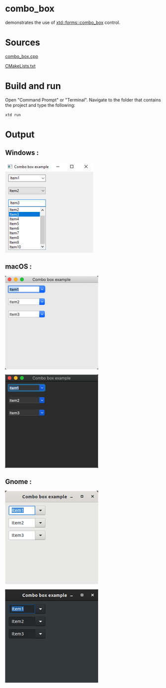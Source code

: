 # combo_box

demonstrates the use of [xtd::forms::combo_box](../../../src/xtd_forms/include/xtd/forms/combo_box.hpp) control.

# Sources

[combo_box.cpp](combo_box.cpp)

[CMakeLists.txt](CMakeLists.txt)

# Build and run

Open "Command Prompt" or "Terminal". Navigate to the folder that contains the project and type the following:

```shell
xtd run
```

# Output

## Windows :

![Screenshot](../../../docs/pictures/examples/combo_box_w.png)

## macOS :

![Screenshot](../../../docs/pictures/examples/combo_box_m.png)

![Screenshot](../../../docs/pictures/examples/combo_box_md.png)

## Gnome :

![Screenshot](../../../docs/pictures/examples/combo_box_g.png)

![Screenshot](../../../docs/pictures/examples/combo_box_gd.png)
